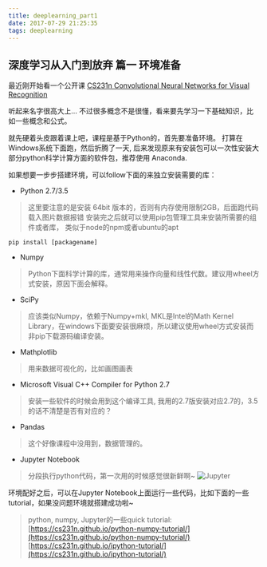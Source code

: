 ```yaml
---
title: deeplearning_part1
date: 2017-07-29 21:25:35
tags: deeplearning
---
```


## 深度学习从入门到放弃 篇一 环境准备

最近刚开始看一个公开课 [CS231n Convolutional Neural Networks for Visual Recognition](https://cs231n.github.io/)

听起来名字很高大上... 不过很多概念不是很懂，看来要先学习一下基础知识，比如一些概念和公式。


就先硬着头皮跟着课上吧，课程是基于Python的，首先要准备环境。
打算在Windows系统下面跑，然后折腾了一天, 后来发现原来有安装包可以一次性安装大部分python科学计算方面的软件包，推荐使用 Anaconda.

如果想要一步步搭建环境，可以follow下面的来独立安装需要的库：
* Python 2.7/3.5
> 这里要注意的是安装 64bit 版本的，否则有内存使用限制2GB，后面跑代码载入图片数据报错
> 安装完之后就可以使用pip包管理工具来安装所需要的组件或者库， 类似于node的npm或者ubuntu的apt

    pip install [packagename]
* Numpy
> Python下面科学计算的库，通常用来操作向量和线性代数。建议用wheel方式安装，原因下面会解释。

* SciPy
> 应该类似Numpy，依赖于Numpy+mkl, MKL是Intel的Math Kernel Library，在windows下面要安装很麻烦，所以建议使用wheel方式安装而非pip下载源码编译安装。

* Mathplotlib
> 用来数据可视化的，比如画图画表

* Microsoft Visual C++ Compiler for Python 2.7
> 安装一些软件的时候会用到这个编译工具, 我用的2.7版安装对应2.7的，3.5的话不清楚是否有对应的？

* Pandas
> 这个好像课程中没用到，数据管理的。

* Jupyter Notebook
> 分段执行python代码，第一次用的时候感觉很新鲜啊~
![Jupyter](Jupyter.png)


环境配好之后，可以在Jupyter Notebook上面运行一些代码，比如下面的一些tutorial，如果没问题环境就搭建成功啦~

>python, numpy, Jupyter的一些quick tutorial:
[https://cs231n.github.io/python-numpy-tutorial/](https://cs231n.github.io/python-numpy-tutorial/)
[https://cs231n.github.io/ipython-tutorial/](https://cs231n.github.io/ipython-tutorial/)


